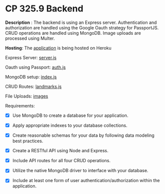 # CP 325.9 Backend


**Description** : The backend is using an Express server. Authentication and authorization are handled using the Google Oauth strategy for PassportJS. CRUD operations are handled using MongoDB. Image uploads are processed using Multer.

**Hosting**: The [application](https://psfinal-5d163b773e42.herokuapp.com/) is being hosted on Heroku

Express Server: [server.js](../server.js)

Oauth using Passport: [auth.js](./routes/auth.js) 

MongoDB setup: [index.js](./db/index.js)

CRUD Routes: [landmarks.js](./routes/landmarks.js)

File Uploads: [images](./images/landmarks)


Requirements:

- [X] Use MongoDB to create a database for your application. 
- [X] Apply appropriate indexes to your database collections. 
- [X] Create reasonable schemas for your data by following data modeling best practices. 
- [X] Create a RESTful API using Node and Express.
- [X] Include API routes for all four CRUD operations. 
- [X] Utilize the native MongoDB driver to interface with your database.
- [X] Include at least one form of user authentication/authorization within the application.


